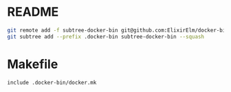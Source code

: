 # README

```bash
git remote add -f subtree-docker-bin git@github.com:ElixirElm/docker-bin.git
git subtree add --prefix .docker-bin subtree-docker-bin --squash
```

Makefile
========
```make
include .docker-bin/docker.mk
```
